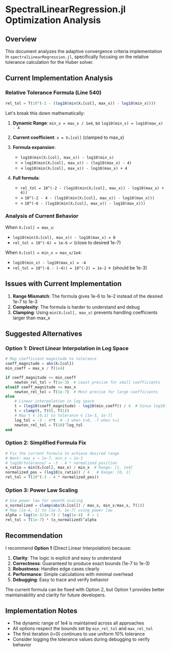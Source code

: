 # SpectralLinearRegression.jl Optimization Analysis

## Overview
This document analyzes the adaptive convergence criteria implementation in `spectralLinearRegression.jl`, specifically focusing on the relative tolerance calculation for the Huber solver.

## Current Implementation Analysis

### Relative Tolerance Formula (Line 540)
```julia
rel_tol = T(10^(-2 - (log10(min(X₁[col], max_x)) - log10(min_x))))
```

Let's break this down mathematically:

1. **Dynamic Range**: `min_x = max_x / 1e4`, so `log10(min_x) = log10(max_x) - 4`

2. **Current coefficient**: `x = X₁[col]` (clamped to max_x)

3. **Formula expansion**:
   - `log10(min(X₁[col], max_x)) - log10(min_x)`
   - = `log10(min(X₁[col], max_x)) - (log10(max_x) - 4)`
   - = `log10(min(X₁[col], max_x)) - log10(max_x) + 4`

4. **Full formula**:
   - `rel_tol = 10^(-2 - (log10(min(X₁[col], max_x)) - log10(max_x) + 4))`
   - = `10^(-2 - 4 - (log10(min(X₁[col], max_x)) - log10(max_x)))`
   - = `10^(-6 - (log10(min(X₁[col], max_x)) - log10(max_x)))`

### Analysis of Current Behavior

When `X₁[col] = max_x`:
- `log10(min(X₁[col], max_x)) - log10(max_x) = 0`
- `rel_tol = 10^(-6) = 1e-6` ✓ (close to desired 1e-7)

When `X₁[col] = min_x = max_x/1e4`:
- `log10(min_x) - log10(max_x) = -4`
- `rel_tol = 10^(-6 - (-4)) = 10^(-2) = 1e-2` ✗ (should be 1e-3)

## Issues with Current Implementation

1. **Range Mismatch**: The formula gives 1e-6 to 1e-2 instead of the desired 1e-7 to 1e-3
2. **Complexity**: The formula is harder to understand and debug
3. **Clamping**: Using `min(X₁[col], max_x)` prevents handling coefficients larger than max_x

## Suggested Alternatives

### Option 1: Direct Linear Interpolation in Log Space
```julia
# Map coefficient magnitude to tolerance
coeff_magnitude = abs(X₁[col])
min_coeff = max_x / T(1e4)

if coeff_magnitude <= min_coeff
    newton_rel_tol = T(1e-3)  # Least precise for small coefficients
elseif coeff_magnitude >= max_x
    newton_rel_tol = T(1e-7)  # Most precise for large coefficients
else
    # Linear interpolation in log space
    t = (log10(coeff_magnitude) - log10(min_coeff)) / 4  # Since log10(max_x/min_coeff) = 4
    t = clamp(t, T(0), T(1))
    # Map t ∈ [0,1] to tolerance ∈ [1e-3, 1e-7]
    log_tol = -3 - 4*t  # -3 when t=0, -7 when t=1
    newton_rel_tol = T(10)^log_tol
end
```

### Option 2: Simplified Formula Fix
```julia
# Fix the current formula to achieve desired range
# Want: max_x → 1e-7, min_x → 1e-3
# log10(tolerance) = -3 - 4 * normalized_position
x_ratio = min(X₁[col], max_x) / min_x  # Range: [1, 1e4]
normalized_pos = (log10(x_ratio)) / 4   # Range: [0, 1]
rel_tol = T(10^(-3 - 4 * normalized_pos))
```

### Option 3: Power Law Scaling
```julia
# Use power law for smooth scaling
x_normalized = clamp(abs(X₁[col]) / max_x, min_x/max_x, T(1))
# Map [1e-4, 1] to [1e-3, 1e-7] using power law
alpha = log(1e-3/1e-7) / log(1e-4)  # ≈ 1
rel_tol = T(1e-7) * (x_normalized)^alpha
```

## Recommendation

I recommend **Option 1** (Direct Linear Interpolation) because:
1. **Clarity**: The logic is explicit and easy to understand
2. **Correctness**: Guaranteed to produce exact bounds (1e-7 to 1e-3)
3. **Robustness**: Handles edge cases clearly
4. **Performance**: Simple calculations with minimal overhead
5. **Debugging**: Easy to trace and verify behavior

The current formula can be fixed with Option 2, but Option 1 provides better maintainability and clarity for future developers.

## Implementation Notes

- The dynamic range of 1e4 is maintained across all approaches
- All options respect the bounds set by `min_rel_tol` and `max_rel_tol`
- The first iteration (i=0) continues to use uniform 10% tolerance
- Consider logging the tolerance values during debugging to verify behavior